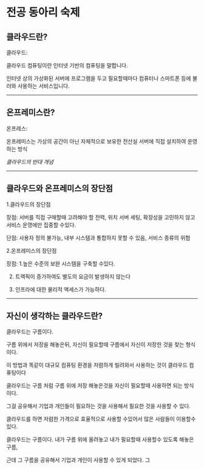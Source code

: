 전공 동아리 숙제 
=================
클라우드란?
---------------------
클라우드: 

  클라우드 컴퓨팅이란 인터넷 기반의 컴퓨팅을 말합니다. 

  인터넷 상의 가상화된 서버에 프로그램을 두고 필요할때마다 컴퓨터나 스마트폰 등에 불러와 사용하는 서비스입니다. 
* * *
온프레미스란?
--------------
온프레스:

  온프레미스는 가상의 공간이 아닌 자체적으로 보유한 전산실 서버에 직접 설치하여 운영하는 방식
  
*클라우드의 반대 개념*

* * *
클라우드와 온프레미스의 장단점
-------------------------------
1.클라우드의 장단점

  장점: 서버를 직접 구매할때 고려해야 할 전력, 위치 서버 세팅, 확장성을 고민하지 않고 서비스 운영에만 집중할 수있다.

  
  단점: 사용자 정의 불가능,  내부 시스템과 통합하지 못할 수 있음, 서비스 종류의 위험



2.온프레미스의 장단점
  
  장점: 1.높은 수준의 보완 시스템을 구축할 수있다.
  
  2. 트랙픽이 증가하여도 별도의 요금이 발생하지 않는다
        
  3. 인프라에 대한 물리적 액세스가 가능하다.
     
* * *
자신이 생각하는 클라우드란?
----------------------------

클라우드는 구름이다.

구름 위에서 저장을 해놓은뒤, 자신이 필요할때 구름에서 자신이 저장한 것을 찾는 형식이다.

이 방법과 똑같이 대규모 컴퓨팅 환경을 저렴하게 빌려와서 사용하는 것이 클라우드 컴퓨팅이다

클라우드는 구름 처럼 구름 위에 저장 해놓은것을 자신이 필요할때 사용하면 되는 방식이다. 

그걸 공유해서 기업과 개인들이 필요하는 것을 사용해서 필요한 것을 사용할 수 있다.

클라우드를 하면  저렴한 가격으로 효율적으로 사용할 수있어서 많은 사람들이 이용할수있다.

클라우드는 구름이다. 내가 구름 위에 올려놓고 내가 필요할때 사용할수 있도록 해놓은 구름,

근데 그 구름을 공유해서 기업과 개인이 사용할 수 있게 되었다. 그
